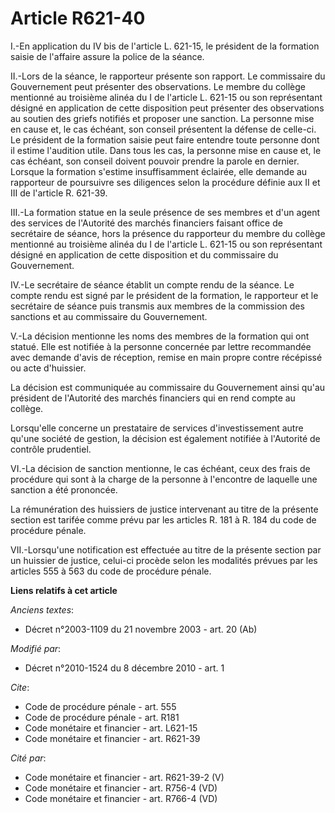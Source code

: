 # Article R621-40

I.-En application du IV bis de l'article L. 621-15, le président de la formation saisie de l'affaire assure la police de la
séance. 

II.-Lors de la séance, le rapporteur présente son rapport. Le commissaire du Gouvernement peut présenter des observations. Le
membre du collège mentionné au troisième alinéa du I de l'article L. 621-15 ou son représentant désigné en application de
cette disposition peut présenter des observations au soutien des griefs notifiés et proposer une sanction. La personne mise
en cause et, le cas échéant, son conseil présentent la défense de celle-ci. Le président de la formation saisie peut faire
entendre toute personne dont il estime l'audition utile. Dans tous les cas, la personne mise en cause et, le cas échéant, son
conseil doivent pouvoir prendre la parole en dernier. Lorsque la formation s'estime insuffisamment éclairée, elle demande au
rapporteur de poursuivre ses diligences selon la procédure définie aux II et III de l'article R. 621-39. 

III.-La formation statue en la seule présence de ses membres et d'un agent des services de l'Autorité des marchés financiers
faisant office de secrétaire de séance, hors la présence du rapporteur du membre du collège mentionné au troisième alinéa du
I de l'article L. 621-15 ou son représentant désigné en application de cette disposition et du commissaire du Gouvernement. 

IV.-Le secrétaire de séance établit un compte rendu de la séance. Le compte rendu est signé par le président de la formation,
le rapporteur et le secrétaire de séance puis transmis aux membres de la commission des sanctions et au commissaire du
Gouvernement.

V.-La décision mentionne les noms des membres de la formation qui ont statué. Elle est notifiée à la personne concernée par
lettre recommandée avec demande d'avis de réception, remise en main propre contre récépissé ou acte d'huissier. 

La décision est communiquée au commissaire du Gouvernement ainsi qu'au président de l'Autorité des marchés financiers qui en
rend compte au collège. 

Lorsqu'elle concerne un prestataire de services d'investissement autre qu'une société de gestion, la décision est également
notifiée à l'Autorité de contrôle prudentiel. 

VI.-La décision de sanction mentionne, le cas échéant, ceux des frais de procédure qui sont à la charge de la personne à
l'encontre de laquelle une sanction a été prononcée. 

La rémunération des huissiers de justice intervenant au titre de la présente section est tarifée comme prévu par les articles
R. 181 à R. 184 du code de procédure pénale. 

VII.-Lorsqu'une notification est effectuée au titre de la présente section par un huissier de justice, celui-ci procède selon
les modalités prévues par les articles 555 à 563 du code de procédure pénale.

**Liens relatifs à cet article**

_Anciens textes_:

  - Décret n°2003-1109 du 21 novembre 2003 - art. 20 (Ab)

_Modifié par_:

  - Décret n°2010-1524 du 8 décembre 2010 - art. 1

_Cite_:

  - Code de procédure pénale - art. 555
  - Code de procédure pénale - art. R181
  - Code monétaire et financier - art. L621-15
  - Code monétaire et financier - art. R621-39

_Cité par_:

  - Code monétaire et financier - art. R621-39-2 (V)
  - Code monétaire et financier - art. R756-4 (VD)
  - Code monétaire et financier - art. R766-4 (VD)
